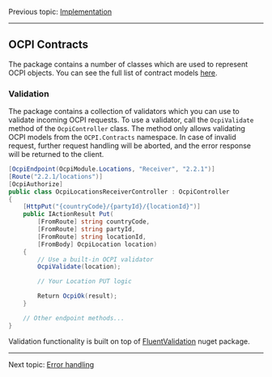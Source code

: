 Previous topic:
[Implementation](3.implementation.md)

---

## OCPI Contracts

The package contains a number of classes which are used to represent OCPI objects. You can see the full list of contract models [here](https://github.com/BitzArt/OCPI.Net/tree/main/src/OCPI.Net.Contracts).


### Validation

The package contains a collection of validators which you can use to validate incoming OCPI requests. To use a validator, call the `OcpiValidate` method of the `OcpiController` class. The method only allows validating OCPI models from the `OCPI.Contracts` namespace. In case of invalid request, further request handling will be aborted, and the error response will be returned to the client.

```csharp
[OcpiEndpoint(OcpiModule.Locations, "Receiver", "2.2.1")]
[Route("2.2.1/locations")]
[OcpiAuthorize]
public class OcpiLocationsReceiverController : OcpiController
{
    [HttpPut("{countryCode}/{partyId}/{locationId}")]
    public IActionResult Put(
        [FromRoute] string countryCode,
        [FromRoute] string partyId,
        [FromRoute] string locationId,
        [FromBody] OcpiLocation location)
    {
        // Use a built-in OCPI validator
        OcpiValidate(location);

        // Your Location PUT logic

        Return OcpiOk(result);
    }

    // Other endpoint methods...
}
```

Validation functionality is built on top of [FluentValidation](https://github.com/FluentValidation/FluentValidation) nuget package.

---

Next topic:
[Error handling](5.error-handling.md)